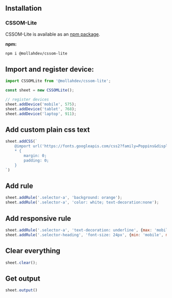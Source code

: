 ## Installation

### CSSOM-Lite

CSSOM-Lite is available as an [npm package](https://www.npmjs.com/package/@mollahdev/cssom-lite).

**npm:**

```sh
npm i @mollahdev/cssom-lite
```

## Import and register device:

```jsx
import CSSOMLite from '@mollahdev/cssom-lite';

const sheet = new CSSOMLite();

// register devices
sheet.addDevice('mobile', 575);
sheet.addDevice('tablet', 768);
sheet.addDevice('laptop', 911);
```

## Add custom plain css text
```jsx
sheet.addCSS(`
    @import url('https://fonts.googleapis.com/css2?family=Poppins&display=swap');
    * {
        margin: 0;
        padding: 0;
    }
`)
```

## Add rule
```jsx
sheet.addRule('.selector-a', 'background: orange');
sheet.addRule('.selector-a', 'color: white; text-decoration:none');
```

## Add responsive rule
```jsx
sheet.addRule('.selector-a', 'text-decoration: underline', {max: 'mobile'});
sheet.addRule('.selector-heading', 'font-size: 24px', {min: 'mobile', max: 'tablet'});
```

## Clear everything
```jsx
sheet.clear();
```

## Get output
```jsx
sheet.output()
```